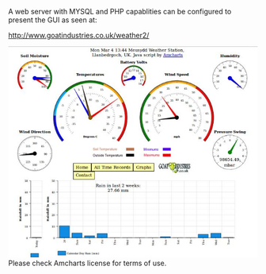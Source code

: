 A web server with MYSQL and PHP capablities can be configured to present the GUI as seen at: 

http://www.goatindustries.co.uk/weather2/

<img src="https://github.com/paddygoat/Weather-Station/blob/master/dials02.jpg" />
Please check Amcharts license for terms of use.


